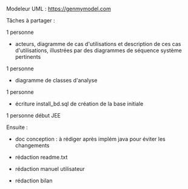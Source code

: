 Modeleur UML : https://genmymodel.com


Tâches à partager :

1 personne
- acteurs, diagramme de cas d'utilisations et description de ces cas d'utilisations, illustrées par des diagrammes de séquence système pertinents

1 personne
- diagramme de classes d'analyse

1 personne
- écriture install_bd.sql de création de la base initiale

1 personne
début JEE


Ensuite :

- doc conception : à rédiger après implém java pour éviter les changements

- rédaction readme.txt
- rédaction manuel utilisateur
- rédaction bilan
